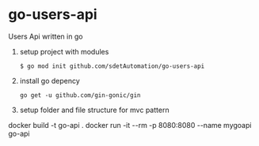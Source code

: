 # go-users-api
Users Api written in go

1) setup project with modules

    `$ go mod init github.com/sdetAutomation/go-users-api`

2) install go depency

    `go get -u github.com/gin-gonic/gin`

3) setup folder and file structure for mvc pattern

docker build -t go-api .
docker run -it --rm -p 8080:8080 --name mygoapi go-api